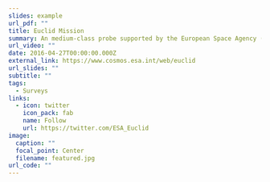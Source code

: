 ```yaml
---
slides: example
url_pdf: ""
title: Euclid Mission
summary: An medium-class probe supported by the European Space Agency (ESA)
url_video: ""
date: 2016-04-27T00:00:00.000Z
external_link: https://www.cosmos.esa.int/web/euclid
url_slides: ""
subtitle: ""
tags:
  - Surveys
links:
  - icon: twitter
    icon_pack: fab
    name: Follow
    url: https://twitter.com/ESA_Euclid
image:
  caption: ""
  focal_point: Center
  filename: featured.jpg
url_code: ""
---
```

